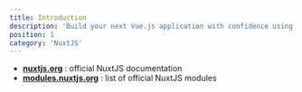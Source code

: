 ```yaml
---
title: Introduction
description: 'Build your next Vue.js application with confidence using NuxtJS. An open source framework making web development simple and powerful.'
position: 1
category: 'NuxtJS'
---
```


- [**nuxtjs.org**](https://nuxtjs.org/) : official NuxtJS documentation
- [**modules.nuxtjs.org**](https://modules.nuxtjs.org) : list of official NuxtJS modules
